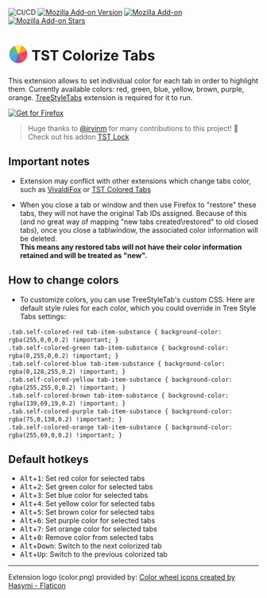 ![CI/CD](https://github.com/irvinm/TST-Colorize-Tabs/workflows/CI/CD/badge.svg)
[![Mozilla Add-on Version](https://img.shields.io/amo/v/tst-colorize-tabs?label=version&color=blue)](https://addons.mozilla.org/firefox/addon/tst-colorize-tabs/)
[![Mozilla Add-on](https://img.shields.io/amo/users/tst-colorize-tabs?color=%23FF6611&label=users&logo=Firefox)](https://addons.mozilla.org/firefox/addon/tst-colorize-tabs/)
[![Mozilla Add-on Stars](https://img.shields.io/amo/stars/tst-colorize-tabs)](https://addons.mozilla.org/firefox/addon/tst-colorize-tabs/)

# <sub align="bottom"><img height="40px" src="./images/color.png"></sub> TST Colorize Tabs

This extension allows to set individual color for each tab in order to highlight them. Currently available colors: red, green, blue, yellow, brown, purple, orange. [TreeStyleTabs](https://addons.mozilla.org/firefox/addon/tree-style-tab/) extension is required for it to run. 

<a href="https://addons.mozilla.org/firefox/addon/tst-colorize-tabs/"><img src="https://user-images.githubusercontent.com/585534/107280546-7b9b2a00-6a26-11eb-8f9f-f95932f4bfec.png" alt="Get for Firefox"></a>

> Huge thanks to [@irvinm](https://github.com/irvinm) for many contributions to this project! 🎉
Check out his addon [TST Lock](https://github.com/irvinm/TST-Lock)

## Important notes

- Extension may conflict with other extensions which change tabs color, such as [VivaldiFox](https://addons.mozilla.org/firefox/addon/vivaldifox/) or [TST Colored Tabs](https://addons.mozilla.org/firefox/addon/tst-colored-tabs/)

- When you close a tab or window and then use Firefox to "restore" these tabs, they will not have the original Tab IDs assigned.  Because of this (and no great way of mapping "new tabs created\restored" to old closed tabs), once you close a tab\window, the associated color information will be deleted.  
**This means any restored tabs will not have their color information retained and will be treated as "new".**

## How to change colors

* To customize colors, you can use TreeStyleTab's custom CSS.
Here are default style rules for each color, which you could override in Tree Style Tabs settings:

```
.tab.self-colored-red tab-item-substance { background-color: rgba(255,0,0,0.2) !important; }
.tab.self-colored-green tab-item-substance { background-color: rgba(0,255,0,0.2) !important; }
.tab.self-colored-blue tab-item-substance { background-color: rgba(0,128,255,0.2) !important; }
.tab.self-colored-yellow tab-item-substance { background-color: rgba(255,255,0,0.2) !important; }
.tab.self-colored-brown tab-item-substance { background-color: rgba(139,69,19,0.2) !important; }
.tab.self-colored-purple tab-item-substance { background-color: rgba(75,0,130,0.2) !important; }
.tab.self-colored-orange tab-item-substance { background-color: rgba(255,69,0,0.2) !important; }
```

## Default hotkeys

- <kbd>Alt</kbd>+<kbd>1</kbd>: Set red color for selected tabs
- <kbd>Alt</kbd>+<kbd>2</kbd>: Set green color for selected tabs
- <kbd>Alt</kbd>+<kbd>3</kbd>: Set blue color for selected tabs
- <kbd>Alt</kbd>+<kbd>4</kbd>: Set yellow color for selected tabs
- <kbd>Alt</kbd>+<kbd>5</kbd>: Set brown color for selected tabs
- <kbd>Alt</kbd>+<kbd>6</kbd>: Set purple color for selected tabs
- <kbd>Alt</kbd>+<kbd>7</kbd>: Set orange color for selected tabs
- <kbd>Alt</kbd>+<kbd>0</kbd>: Remove color from selected tabs
- <kbd>Alt</kbd>+<kbd>Down</kbd>: Switch to the next colorized tab
- <kbd>Alt</kbd>+<kbd>Up</kbd>: Switch to the previous colorized tab


-----

Extension logo (color.png) provided by:  <a href="https://www.flaticon.com/free-icons/color-wheel" title="color wheel icons">Color wheel icons created by Hasymi - Flaticon</a>
